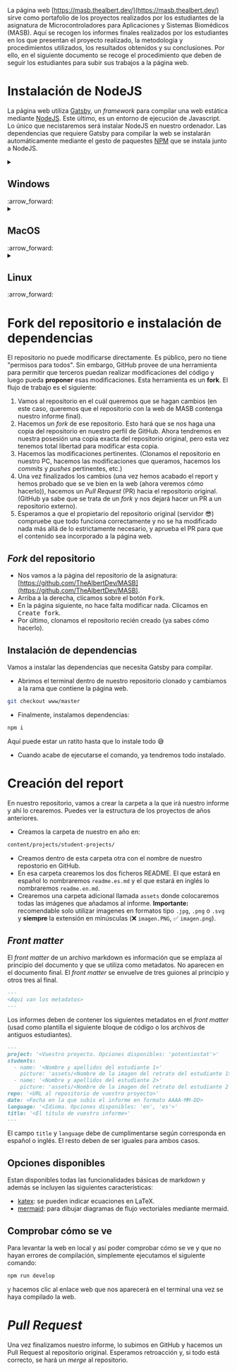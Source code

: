 La página web [https://masb.thealbert.dev/](https://masb.thealbert.dev/) sirve como portafolio de los proyectos realizados por los estudiantes de la asignatura de Microcontroladores para Aplicaciones y Sistemas Biomédicos (MASB). Aquí se recogen los informes finales realizados por los estudiantes en los que presentan el proyecto realizado, la metodología y procedimientos utilizados, los resultados obtenidos y su conclusiones.  Por ello, en el siguiente documento se recoge el procedimiento que deben de seguir los estudiantes para subir sus trabajos a la página web.

# Instalación de NodeJS

La página web utiliza [Gatsby](https://www.gatsbyjs.com/), un *framework* para compilar una web estática mediante [NodeJS](https://nodejs.org/). Este último, es un entorno de ejecución de Javascript. Lo único que necistaremos será instalar NodeJS en nuestro ordenador. Las dependencias que requiere Gatsby para compilar la web se instalarán automáticamente mediante el gesto de paquestes [NPM](https://www.npmjs.com/) que se instala junto a NodeJS.

<details><summary><h2>Windows</h2> :arrow_forward:</summary>
<p>
- Ir a la página web [https://nodejs.org/es/download/](https://nodejs.org/es/download/).
- Descargar la última versión de NodeJS para Windows. **Asegúrate de coger la versión LTS.**
- Ejecutamos el instalador descargado y nos aseguramos de habilitar todas las opciones del instalador. La última opción **es opcional (Chocolatey, otro gestor de paquetes).**
- Una vez finalizada la instalación, nos aseguramos que se ha hecho correctamente. Abrimos un Git Bash y ahí introducimos el comando
```bash
node -v
```
El teminal nos tiene que devolver la versión de NodeJS que acabamos de instalar.
</p>
</details>

<details><summary><h2>MacOS</h2> :arrow_forward:</summary>
<p>
- Ir a la página web [https://nodejs.org/es/download/](https://nodejs.org/es/download/).
- Descargar la última versión de NodeJS para MacOS. **Asegúrate de coger la versión LTS.**
- Ejecutamos el instalador descargado y nos aseguramos de habilitar todas las opciones del instalador.
- Una vez finalizada la instalación, nos aseguramos que se ha hecho correctamente. Abrimos un Terminal y ahí introducimos el comando
```bash
node -v
```
El teminal nos tiene que devolver la versión de NodeJS que acabamos de instalar.
</p>
</details>

<details><summary><h2>Linux</h2> :arrow_forward:</summary>
<p>
Si usas Linux, ya sabes cómo instalarl :wink:
</p>
</details>

# Fork del repositorio e instalación de dependencias

El repositorio no puede modificarse directamente. Es público, pero no tiene "permisos para todos". Sin embargo, GitHub provee de una herramienta para permitir que terceros puedan realizar modificaciones del código y luego pueda **proponer** esas modificaciones. Esta herramienta es un **fork**. El flujo de trabajo es el siguiente:

1. Vamos al repositorio en el cuál queremos que se hagan cambios (en este caso, queremos que el repositorio con la web de MASB contenga nuestro informe final).
2. Hacemos un *fork* de ese repositorio. Esto hará que se nos haga una copia del repositorio en nuestro perfil de GitHub. Ahora tendremos en nuestra posesión una copia exacta del repositorio original, pero esta vez tenemos total libertad para modificar esta copia.
3. Hacemos las modificaciones pertinentes. (Clonamos el repositorio en nuestro PC, hacemos las modificaciones que queramos, hacemos los *commits* y *pushes* pertinentes, etc.)
4. Una vez finalizados los cambios (una vez hemos acabado el report y hemos probado que se ve bien en la web (ahora veremos cómo hacerlo)), hacemos un *Pull Request* (PR) hacia el repositorio original. (GitHub ya sabe que se trata de un *fork* y nos dejará hacer un PR a un repositorio externo).
5. Esperamos a que el propietario del repositorio original (servidor :sunglasses:) compruebe que todo funciona correctamente y no se ha modificado nada más allá de lo estrictamente necesario, y aprueba el PR para que el contenido sea incorporado a la página web.

## *Fork* del repositorio

- Nos vamos a la página del repositorio de la asignatura: [https://github.com/TheAlbertDev/MASB](https://github.com/TheAlbertDev/MASB).
- Arriba a la derecha, clicamos sobre el botón <kbd>Fork</kbd>.
- En la página siguiente, no hace falta modificar nada. Clicamos en <kbd>Create fork</kbd>.
- Por último, clonamos el repositorio recién creado (ya sabes cómo hacerlo).

## Instalación de dependencias

Vamos a instalar las dependencias que necesita Gatsby para compilar.

- Abrimos el terminal dentro de nuestro repositorio clonado y cambiamos a la rama que contiene la página web.
```bash
git checkout www/master
```
- Finalmente, instalamos dependencias:
```bash
npm i
```
Aquí puede estar un ratito hasta que lo instale todo :sweat_smile:
- Cuando acabe de ejecutarse el comando, ya tendremos todo instalado.

# Creación del report

En nuestro repositorio, vamos a crear la carpeta a la que irá nuestro informe y ahí lo crearemos. Puedes ver la estructura de los proyectos de años anteriores.

- Creamos la carpeta de nuestro en año en:
```bash
content/projects/student-projects/
```
- Creamos dentro de esta carpeta otra con el nombre de nuestro repostorio en GitHub.
- En esa carpeta crearemos los dos ficheros README. El que estará en español lo nombraremos `readme.es.md` y el que estará en inglés lo nombraremos `readme.en.md`.
- Crearemos una carpeta adicional llamada `assets` donde colocaremos todas las imágenes que añadamos al informe. **Importante:** recomendable solo utilizar imagenes en formatos tipo `.jpg`, `.png` o `.svg` y **siempre** la extensión en minúsculas (:x: `imagen.PNG`, :white_check_mark: `imagen.png`).

## *Front matter*

El *front matter* de un archivo markdown es información que se emplaza al principio del documento y que se utiliza como metadatos. No aparecen en el documento final. El *front matter* se envuelve de tres guiones al principio y otros tres al final.

```md
---
<Aquí van los metadatos>
---
```

Los informes deben de contener los siguientes metadatos en el *front matter* (usad como plantilla el siguiente bloque de código o los archivos de antiguos estudiantes).

```md
---
project: '<Vuestro proyecto. Opciones disponibles: 'potentiostat'>'
students:
  - name: '<Nombre y apellidos del estudiante 1>'
    picture: 'assets/<Nombre de la imagen del retrato del estudiante 1>'
  - name: '<Nombre y apellidos del estudiante 2>'
    picture: 'assets/<Nombre de la imagen del retrato del estudiante 2'
repo: '<URL al repositorio de vuestro proyecto>'
date: <Fecha en la que subis el informe en formato AAAA-MM-DD>
language: '<Idioma. Opciones disponibles: 'en', 'es'>'
title: '<El título de vuestro informe>'
---
```

El campo `title` y `language` debe de cumplimentarse según corresponda en español o inglés. El resto deben de ser iguales para ambos casos.

## Opciones disponibles

Estan disponibles todas las funcionalidades básicas de markdown y además se incluyen las siguientes características:

- [katex](https://www.gatsbyjs.com/plugins/gatsby-remark-katex/): se pueden indicar ecuaciones en LaTeX.
- [mermaid](https://www.gatsbyjs.com/plugins/gatsby-remark-mermaid/): para dibujar diagramas de flujo vectoriales mediante mermaid.

## Comprobar cómo se ve

Para levantar la web en local y así poder comprobar cómo se ve y que no hayan errores de compilación, simplemente ejecutamos el siguiente comando:

```bash
npm run develop
```
y hacemos clic al enlace web que nos aparecerá en el terminal una vez se haya compilado la web.

# *Pull Request*

Una vez finalizamos nuestro informe, lo subimos en GitHub y hacemos un Pull Request al repositorio original. Esperamos retroacción y, si todo está correcto, se hará un *merge* al repositorio.
